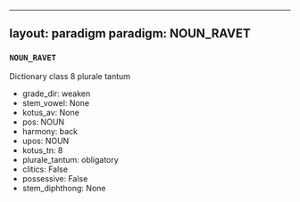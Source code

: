 
---
layout: paradigm
paradigm: NOUN_RAVET
---
### ` NOUN_RAVET `

Dictionary class 8 plurale tantum
* grade_dir: weaken
* stem_vowel: None
* kotus_av: None
* pos: NOUN
* harmony: back
* upos: NOUN
* kotus_tn: 8
* plurale_tantum: obligatory
* clitics: False
* possessive: False
* stem_diphthong: None
